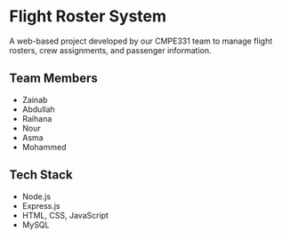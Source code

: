# Flight Roster System

A web-based project developed by our CMPE331 team to manage flight rosters, crew assignments, and passenger information.

## Team Members
- Zainab 
- Abdullah 
- Raihana 
- Nour 
- Asma 
- Mohammed 

## Tech Stack
- Node.js
- Express.js 
- HTML, CSS, JavaScript 
- MySQL